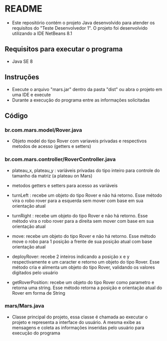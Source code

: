 # README #

* Este repositório contém o projeto Java desenvolvido para atender os requisitos do "Teste Desenvolvedor 1". O projeto foi desenvolvido utilizando a IDE NetBeans 8.1

## Requisitos para executar o programa ##

* Java SE 8

## Instruções ##

* Execute o arquivo "mars.jar" dentro da pasta "dist" ou abra o projeto em uma IDE e execute
* Durante a execução do programa entre as informações solicitadas

## Código ##

### br.com.mars.model/Rover.java ###
* Objeto model do tipo Rover com variaveis privadas e respectivos metodos de acesso (getters e setters)

### br.com.mars.controller/RoverController.java ###
* plateau_x, plateau_y : variáveis privadas do tipo inteiro para controle do tamanho da matriz (a plateau on Mars)

* metodos getters e setters para acesso as variáveis

* turnLeft : recebe um objeto do tipo Rover e não há retorno. Esse método vira o robo rover para a esquerda sem mover com base em sua orientação atual

* turnRight : recebe um objeto do tipo Rover e não há retorno. Esse método vira o robo rover para a direita sem mover com base em sua orientação atual

* move: recebe um objeto do tipo Rover e não há retorno. Esse método move o robo para 1 posição a frente de sua posição atual com base orientação atual

* deployRover: recebe 2 inteiros indicando a posição x e y respectivamente e um caracter e retorno um objeto do tipo Rover. Esse método cria e alimenta um objeto do tipo Rover, validando os valores digitados pelo usuário

* getRoverPosition: recebe um objeto do tipo Rover como parametro e retorna uma string. Esse método retorna a posição e orientação atual do Rover em forma de String

### mars/Mars.java ###
* Classe principal do projeto, essa classe é chamada ao executar o projeto e representa a interface do usuário. A mesma exibe as mensagens e coleta as informações inseridas pelo usuário para execução do programa